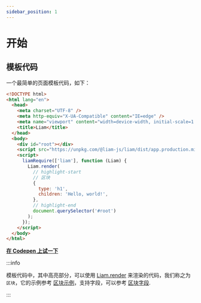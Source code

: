```yaml
---
sidebar_position: 1
---
```


# 开始

## 模板代码
一个最简单的页面模板代码，如下：
```html
<!DOCTYPE html>
<html lang="en">
  <head>
    <meta charset="UTF-8" />
    <meta http-equiv="X-UA-Compatible" content="IE=edge" />
    <meta name="viewport" content="width=device-width, initial-scale=1.0" />
    <title>Liam</title>
  </head>
  <body>
    <div id="root"></div>
    <script src="https://unpkg.com/@liam-js/liam/dist/app.production.min.js"></script>
    <script>
      liamRequire(['liam'], function (Liam) {
        Liam.render(
          // highlight-start
          // 区块
          {
            type: 'h1',
            children: 'Hello, world!',
          },
          // highlight-end
          document.querySelector('#root')
        );
      });
    </script>
  </body>
</html>
```
**[在 Codepen 上试一下 ](https://codepen.io/chancedai/pen/YzaOPKB?editors=1010)**

:::info

模板代码中，其中高亮部分，可以使用 [Liam.render](api#render) 来渲染的代码，我们称之为 `区块`，它的示例参考 [区块示例](block/snippets)，支持字段，可以参考 [区块字段](block/members).

:::
